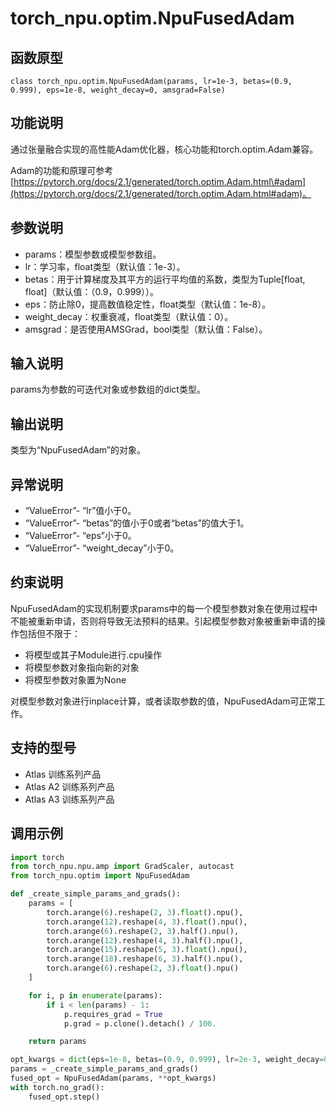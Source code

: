 # torch_npu.optim.NpuFusedAdam

## 函数原型

```
class torch_npu.optim.NpuFusedAdam(params, lr=1e-3, betas=(0.9, 0.999), eps=1e-8, weight_decay=0, amsgrad=False)
```

## 功能说明

通过张量融合实现的高性能Adam优化器，核心功能和torch.optim.Adam兼容。

Adam的功能和原理可参考[https://pytorch.org/docs/2.1/generated/torch.optim.Adam.html\#adam](https://pytorch.org/docs/2.1/generated/torch.optim.Adam.html#adam)。

## 参数说明

- params：模型参数或模型参数组。
- lr：学习率，float类型（默认值：1e-3）。
- betas：用于计算梯度及其平方的运行平均值的系数，类型为Tuple[float, float]（默认值：（0.9，0.999））。
- eps：防止除0，提高数值稳定性，float类型（默认值：1e-8）。
- weight_decay：权重衰减，float类型（默认值：0）。
- amsgrad：是否使用AMSGrad，bool类型（默认值：False）。

## 输入说明

params为参数的可迭代对象或参数组的dict类型。

## 输出说明

类型为“NpuFusedAdam”的对象。

## 异常说明

- “ValueError”- “lr”值小于0。
- “ValueError”- “betas”的值小于0或者“betas”的值大于1。
- “ValueError”- “eps”小于0。
- “ValueError”- “weight_decay”小于0。

## 约束说明

NpuFusedAdam的实现机制要求params中的每一个模型参数对象在使用过程中不能被重新申请，否则将导致无法预料的结果。引起模型参数对象被重新申请的操作包括但不限于：

- 将模型或其子Module进行.cpu操作
- 将模型参数对象指向新的对象
- 将模型参数对象置为None

对模型参数对象进行inplace计算，或者读取参数的值，NpuFusedAdam可正常工作。

## 支持的型号

- <term>Atlas 训练系列产品</term>
- <term>Atlas A2 训练系列产品</term>
- <term>Atlas A3 训练系列产品</term>

## 调用示例

```python
import torch
from torch_npu.npu.amp import GradScaler, autocast
from torch_npu.optim import NpuFusedAdam 

def _create_simple_params_and_grads():
    params = [
        torch.arange(6).reshape(2, 3).float().npu(),
        torch.arange(12).reshape(4, 3).float().npu(),
        torch.arange(6).reshape(2, 3).half().npu(),
        torch.arange(12).reshape(4, 3).half().npu(),
        torch.arange(15).reshape(5, 3).float().npu(),
        torch.arange(18).reshape(6, 3).half().npu(),
        torch.arange(6).reshape(2, 3).float().npu()
    ]

    for i, p in enumerate(params):
        if i < len(params) - 1:
            p.requires_grad = True
            p.grad = p.clone().detach() / 100.

    return params

opt_kwargs = dict(eps=1e-8, betas=(0.9, 0.999), lr=2e-3, weight_decay=0.05)
params = _create_simple_params_and_grads()
fused_opt = NpuFusedAdam(params, **opt_kwargs)
with torch.no_grad():
    fused_opt.step()
```

